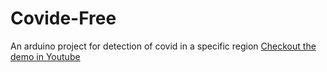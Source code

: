# Covide-Free
An arduino project for detection of covid in a specific region
[Checkout the demo in Youtube](https://www.youtube.com/watch?v=eGfbIvpZAic)
